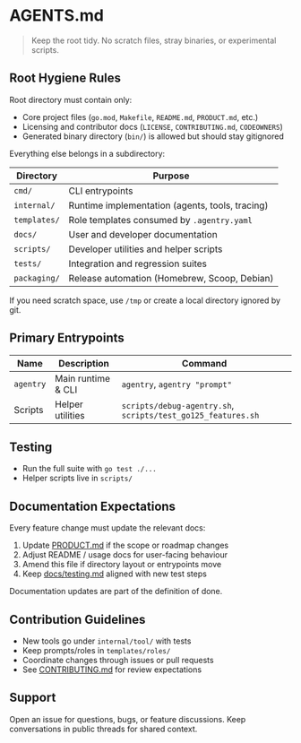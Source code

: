 # AGENTS.md

> Keep the root tidy. No scratch files, stray binaries, or experimental scripts.

## Root Hygiene Rules

Root directory must contain only:

- Core project files (`go.mod`, `Makefile`, `README.md`, `PRODUCT.md`, etc.)
- Licensing and contributor docs (`LICENSE`, `CONTRIBUTING.md`, `CODEOWNERS`)
- Generated binary directory (`bin/`) is allowed but should stay gitignored

Everything else belongs in a subdirectory:

| Directory   | Purpose                                            |
| ----------- | -------------------------------------------------- |
| `cmd/`      | CLI entrypoints                                    |
| `internal/` | Runtime implementation (agents, tools, tracing)    |
| `templates/`| Role templates consumed by `.agentry.yaml`         |
| `docs/`     | User and developer documentation                   |
| `scripts/`  | Developer utilities and helper scripts             |
| `tests/`    | Integration and regression suites                  |
| `packaging/`| Release automation (Homebrew, Scoop, Debian)       |

If you need scratch space, use `/tmp` or create a local directory ignored by git.

## Primary Entrypoints

| Name      | Description            | Command                              |
| --------- | ---------------------- | ------------------------------------ |
| `agentry` | Main runtime & CLI     | `agentry`, `agentry "prompt"`        |
| Scripts   | Helper utilities       | `scripts/debug-agentry.sh`, `scripts/test_go125_features.sh` |

## Testing

- Run the full suite with `go test ./...`
- Helper scripts live in `scripts/`

## Documentation Expectations

Every feature change must update the relevant docs:

1. Update [PRODUCT.md](../../PRODUCT.md) if the scope or roadmap changes
2. Adjust README / usage docs for user-facing behaviour
3. Amend this file if directory layout or entrypoints move
4. Keep [docs/testing.md](../testing.md) aligned with new test steps

Documentation updates are part of the definition of done.

## Contribution Guidelines

- New tools go under `internal/tool/` with tests
- Keep prompts/roles in `templates/roles/`
- Coordinate changes through issues or pull requests
- See [CONTRIBUTING.md](../../CONTRIBUTING.md) for review expectations

## Support

Open an issue for questions, bugs, or feature discussions. Keep conversations in public threads for shared context.
